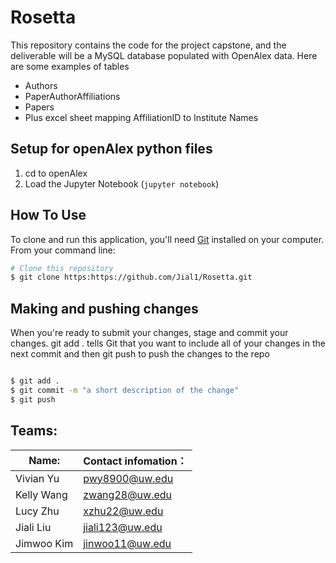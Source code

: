 # Rosetta
 This repository contains the code for the project capstone, and the deliverable will be a MySQL database populated with OpenAlex data.
Here are some examples of tables
- Authors
- PaperAuthorAffiliations
- Papers
- Plus excel sheet mapping AffiliationID to Institute Names

## Setup for openAlex python files

1. cd to openAlex
2. Load the Jupyter Notebook (`jupyter notebook`)


## How To Use

To clone and run this application, you'll need [Git](https://git-scm.com) installed on your computer. From your command line:

```bash
# Clone this repository
$ git clone https:https://github.com/Jial1/Rosetta.git
```

## Making and pushing changes

When you're ready to submit your changes, stage and commit your changes. git add . tells Git that you want to include all of your changes in the next commit and then git push to push the changes to the repo

```bash

$ git add .
$ git commit -m "a short description of the change"
$ git push
```



## **Teams:**
|  Name:   | Contact infomation：  |
|  ----  | ----  |
| Vivian Yu  | pwy8900@uw.edu|
| Kelly Wang | zwang28@uw.edu |
| Lucy Zhu  | xzhu22@uw.edu |
| Jiali Liu | jiali123@uw.edu |
| Jimwoo Kim | jinwoo11@uw.edu |
